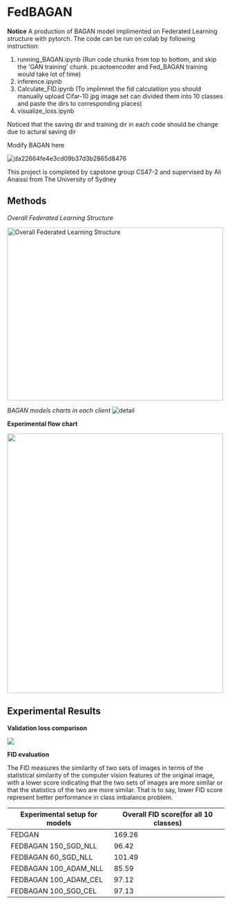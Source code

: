 # FedBAGAN
**Notice**
A production of BAGAN model implimented on Federated Learning structure with pytorch.
The code can be run on colab by following instruction:
1. running_BAGAN.ipynb (Run code chunks from top to bottom, and skip the 'GAN training' chunk. 
ps:aotoencoder and Fed_BAGAN training would take lot of time)
2. inference.ipynb 
3. Calculate_FID.ipynb (To implimnet the fid calculatiion you should manually upload Cifar-10 jpg image set can divided them into 10 classes and paste the dirs to corresponding places)
4. visualize_loss.ipynb

Noticed that the saving dir and training dir in each code should be change due to actural saving dir

Modify BAGAN here

![da22664fe4e3cd09b37d3b2865d8476](https://user-images.githubusercontent.com/58716235/173056434-424a3967-1544-4a88-b340-14758a877b6a.png)

This project is completed by capstone group CS47-2 and supervised by Ali Anaissi from The University of Sydney

## Methods

*Overall Federated Learning Structure*

<img src="https://user-images.githubusercontent.com/58716235/187176937-03e609bd-3b99-4432-a1c7-000a3fb16f9f.jpg " width="500" height="400" alt="Overall Federated Learning Structure"/><br/>

*BAGAN models charts in each client*
![detail](https://user-images.githubusercontent.com/58716235/187180779-584ae54f-b02f-4651-801b-1ad56dbc166a.jpg)

**Experimental flow chart**

<img src="https://user-images.githubusercontent.com/58716235/187187465-1db08548-30da-4d15-a3e9-10aed19e5ac5.jpg" width="500" height="600">

## Experimental Results

**Validation loss comparison**

<img src="https://user-images.githubusercontent.com/58716235/187187637-de6808eb-8c44-44c9-bba4-332373c5e083.jpg">

**FID evaluation**

The FID measures the similarity of two sets of images in terms of the statistical similarity of the computer vision features of the original image, with a lower score indicating that the two sets of images are more similar or that the statistics of the two are more similar. That is to say, lower FID score represent better performance in class imbalance problem.

Experimental setup for models | Overall FID score(for all 10 classes)
------------------------------|--------------------------------------
FEDGAN                        |   169.26
FEDBAGAN 150_SGD_NLL          |   96.42
FEDBAGAN 60_SGD_NLL           |   101.49
FEDBAGAN 100_ADAM_NLL         |   85.59
FEDBAGAN 100_ADAM_CEL         |   97.12
FEDBAGAN 100_SGD_CEL          |   97.13
